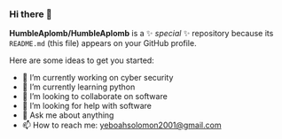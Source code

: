 ### Hi there 👋


**HumbleAplomb/HumbleAplomb** is a ✨ _special_ ✨ repository because its `README.md` (this file) appears on your GitHub profile.

Here are some ideas to get you started:

- 🔭 I’m currently working on cyber security
- 🌱 I’m currently learning python
- 👯 I’m looking to collaborate on software
- 🤔 I’m looking for help with software
- 💬 Ask me about anything
- 📫 How to reach me: yeboahsolomon2001@gmail.com 

